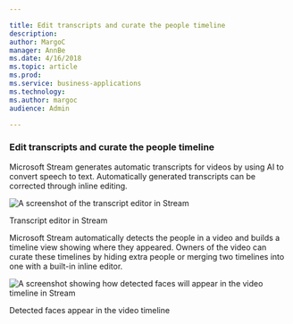 ```yaml
---

title: Edit transcripts and curate the people timeline
description: 
author: MargoC
manager: AnnBe
ms.date: 4/16/2018
ms.topic: article
ms.prod: 
ms.service: business-applications
ms.technology: 
ms.author: margoc
audience: Admin

---
```

### Edit transcripts and curate the people timeline



Microsoft Stream generates automatic transcripts for videos by using AI to
convert speech to text. Automatically generated transcripts can be corrected
through inline editing.

![A screenshot of the transcript editor in Stream](media/edit-transcripts-and-curate-the-people-timeline-1.emf "A screenshot of the transcript editor in Stream")
<!-- picture -->


Transcript editor in Stream

Microsoft Stream automatically detects the people in a video and builds a
timeline view showing where they appeared. Owners of the video can curate these
timelines by hiding extra people or merging two timelines into one with a
built-in inline editor.

![A screenshot showing how detected faces will appear in the video timeline in Stream](media/edit-transcripts-and-curate-the-people-timeline-2.emf "A screenshot showing how detected faces will appear in the video timeline in Stream")
<!-- picture -->


Detected faces appear in the video timeline
